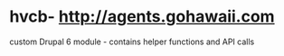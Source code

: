 # hvcb- http://agents.gohawaii.com
custom Drupal 6 module - contains helper functions and API calls
